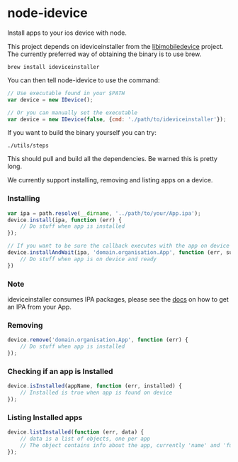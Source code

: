 # node-idevice

Install apps to your ios device with node.

This project depends on ideviceinstaller from the [libimobiledevice](http://www.libimobiledevice.org/) project.
The currently preferred way of obtaining the binary is to use brew.
```
brew install ideviceinstaller
```
You can then tell node-idevice to use the command:
```javascript
// Use executable found in your $PATH
var device = new IDevice();

// Or you can manually set the executable
var device = new IDevice(false, {cmd: './path/to/ideviceinstaller'});
```

If you want to build the binary yourself you can try:
```
./utils/steps
```
This should pull and build all the dependencies. Be warned this is pretty long.

We currently support installing, removing and listing apps on a device.
### Installing
```javascript
var ipa = path.resolve(__dirname, '../path/to/your/App.ipa');
device.install(ipa, function (err) {
	// Do stuff when app is installed
});

// If you want to be sure the callback executes with the app on device you can use
device.installAndWait(ipa, 'domain.organisation.App', function (err, success) {
    // Do stuff when app is on device and ready
})
```
### Note
ideviceinstaller consumes IPA packages, please see the [docs](https://github.com/OniOni/node-idevice/blob/master/docs/building_ipa.md) on how to get an IPA from your App.

### Removing
```javascript
device.remove('domain.organisation.App', function (err) {
	// Do stuff when app is installed
});
```
### Checking if an app is Installed
```javascript
device.isInstalled(appName, function (err, installed) {
	// Installed is true when app is found on device
});
```
### Listing Installed apps
```javascript
device.listInstalled(function (err, data) {
	// data is a list of objects, one per app
	// The object contains info about the app, currently 'name' and 'fullname'
});
```
